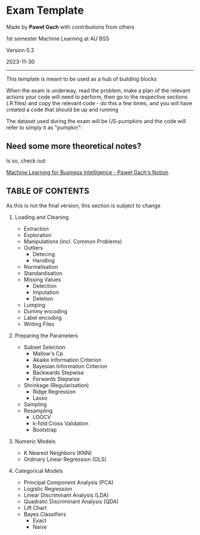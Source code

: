 # Exam Template
Made by **Paweł Gach** with contributions from others

1st semester Machine Learning at AU BSS

Version 0.2

2023-11-30

---

This template is meant to be used as a hub of building blocks

When the exam is underway, read the problem, make a plan of the relevant actions your code will need to perform, then go to the respective sections (.R files) and copy the relevant code - do this a few times, and you will have created a code that should be up and running

The dataset used during the exam will be US-pumpkins and the code will refer
to simply it as "pumpkin":

## Need some more theoretical notes?

Is so, check out:

[Machine Learning for Business Intelligence - Paweł Gach's Notion](https://pawelgach.notion.site/Machine-Learning-for-Business-Intelligence-d79e4896c6ef437280dcda846a8c2a25?pvs=4)

## TABLE OF CONTENTS

As this is not the final version, this section is subject to change

1. Loading and Cleaning
    - Extraction
    - Exploration
    - Manipulations (incl. Common Problems)
    - Outliers
        - Detecing
        - Handling
    - Normalisation
    - Standardisation
    - Missing Values
        - Detection
        - Imputation
        - Deletion
    - Lumping
    - Dummy encoding
    - Label encoding
    - Writing Files
    
2. Preparing the Parameters
    - Subset Selection
        - Mallow's Cp
        - Akaike Information Criterion
        - Bayesian Information Criterion
        - Backwards Stepwise
        - Forwards Stepwise
    - Shrinkage (Regularisation)
        - Ridge Regression
        - Lasso
    - Sampling
    - Resampling
        - LOOCV
        - k-fold Cross Validation
        - Bootstrap
        
3. Numeric Models
    - K Nearest Neighbors (KNN)
    - Ordinary Linear Regression (OLS)
    
4. Categorical Models
    - Principal Component Analysis (PCA)
    - Logistic Regression
    - Linear Discriminant Analysis (LDA)
    - Quadratic Discriminant Analysis (QDA)
    - Lift Chart
    - Bayes Classifiers
        - Exact
        - Naive

